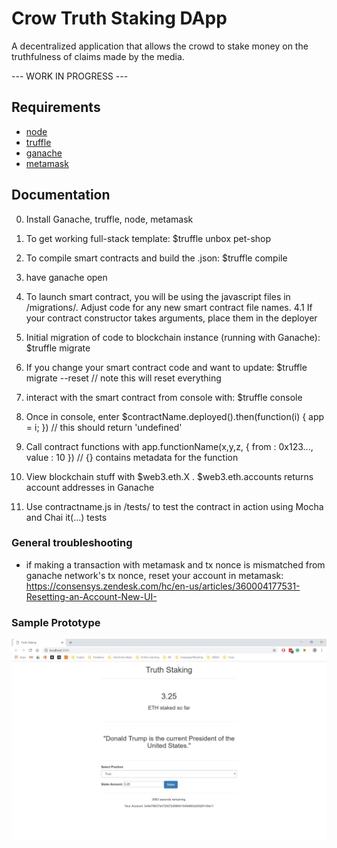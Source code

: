 # Crow Truth Staking DApp

A decentralized application that allows the crowd to stake money on the truthfulness of claims made by the media.

--- WORK IN PROGRESS ---

## Requirements
+ [node](https://nodejs.org/en/)
+ [truffle](https://www.npmjs.com/package/truffle)
+ [ganache](https://truffleframework.com/ganache)
+ [metamask](https://metamask.io/)


## Documentation

0. Install Ganache, truffle, node, metamask

1. To get working full-stack template: $truffle unbox pet-shop 
2. To compile smart contracts and build the .json: $truffle compile
3. have ganache open
4. To launch smart contract, you will be using the javascript files in /migrations/. Adjust code for any new smart contract file names.
4.1 If your contract constructor takes arguments, place them in the deployer
5. Initial migration of code to blockchain instance (running with Ganache): $truffle migrate
6. If you change your smart contract code and want to update: $truffle migrate --reset // note this will reset everything
7. interact with the smart contract from console with: $truffle console
8. Once in console, enter $contractName.deployed().then(function(i) { app = i; }) // this should return 'undefined'
9. Call contract functions with app.functionName(x,y,z, { from : 0x123..., value : 10 }) // {} contains metadata for the function
10. View blockchain stuff with $web3.eth.X . $web3.eth.accounts returns account addresses in Ganache
11. Use contractname.js in /tests/ to test the contract in action using Mocha and Chai it(...) tests

### General troubleshooting
+ if making a transaction with metamask and tx nonce is mismatched from ganache network's tx nonce, reset your account in metamask:
https://consensys.zendesk.com/hc/en-us/articles/360004177531-Resetting-an-Account-New-UI-

### Sample Prototype
![prototype web interface](https://github.com/krisbuote/crow/blob/master/src/images/basic_prototype_interface.JPG "Staking.")
